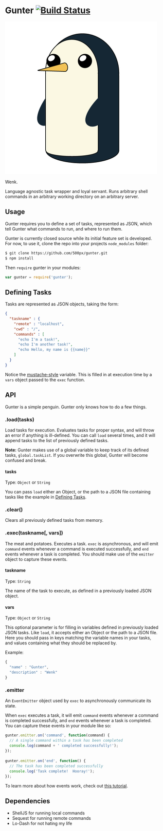# Gunter [![Build Status](https://magnum.travis-ci.com/500px/gunter.svg?token=xbayY4WQuW55u1swFMoe&branch=master)](https://magnum.travis-ci.com/500px/gunter)

![Gunter](gunter.png)

Wenk.

Language agnostic task wrapper and loyal servant.  Runs arbitrary shell commands
in an arbitrary working directory on an arbitrary server.

## Usage

Gunter requires you to define a set of tasks, represented as JSON, which tell
Gunter what commands to run, and where to run them.

Gunter is currently closed source while its initial feature set is developed.
For now, to use it, clone the repo into your projects `node_modules` folder:
```sh
$ git clone https://github.com/500px/gunter.git
$ npm install
```

Then `require` gunter in your modules:
```js
var gunter = require('gunter');
```

## Defining Tasks

Tasks are represented as JSON objects, taking the form:
```json
{
  "taskname" : {
    "remote" : "localhost",
    "cwd" : "/",
    "commands" : [
      "echo I'm a task!",
      "echo I'm another task!",
      "echo Hello, my name is {{name}}"
    ]
  }
}
```

Notice the [mustache-style](http://mustache.github.io/) variable.  This is
filled in at execution time by a `vars` object passed to the `exec` function.

## API

Gunter is a simple penguin.  Gunter only knows how to do a few things.

### .load(tasks)

Load tasks for execution.  Evaluates tasks for proper syntax, and will throw
an error if anything is ill-defined.  You can call `load` several times, and it
will append tasks to the list of previously defined tasks.

**Note:** Gunter makes use of a global variable to keep track of its defined
tasks, `global.taskList`.  If you overwrite this global, Gunter will become
confused and break.

#### tasks

Type: `Object` or `String`

You can pass `load` either an Object, or the path to a JSON file containing
tasks like the example in [Defining Tasks](#defining-tasks).

### .clear()

Clears all previously defined tasks from memory.

### .exec(taskname[, vars])

The meat and potatoes.  Executes a task.  `exec` is asynchronous, and will emit
`command` events whenever a command is executed successfully, and `end` events
whenever a task is completed.  You should make use of the `emitter` object to
capture these events.

#### taskname

Type: `String`

The name of the task to execute, as defined in a previously loaded JSON object.

#### vars

Type: `Object` or `String`

This optional parameter is for filling in variables defined in previously loaded
JSON tasks.  Like `load`, it accepts either an Object or the path to a JSON
file.  Here you should pass in keys matching the variable names in your tasks,
and values containing what they should be replaced by.

Example:
```js
{
  "name" : "Gunter",
  "description" : "Wenk"
}
```

### .emitter

An `EventEmitter` object used by `exec` to asynchronously communicate its state.

When `exec` executes a task, it will emit `command` events whenever a command is
completed successfully, and `end` events whenever a task is completed.  You can
capture these events in your module like so:
```js
gunter.emitter.on('command', function(command) {
  // A single command within a task has been completed
  console.log(command + ' completed successfully!');
});

gunter.emitter.on('end', function() {
  // The task has been completed successfully
  console.log('Task complete!  Hooray!');
});
```

To learn more about how events work, check out
[this tutorial](https://github.com/maxogden/art-of-node#events).

## Dependencies

+ ShellJS for running local commands
+ Sequest for running remote commands
+ Lo-Dash for not hating my life
